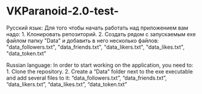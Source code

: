 # VKParanoid-2.0-test-

Русский язык:
Для того чтобы начать работать над приложением вам надо:
      1. Клонировать репозиторий.
      2. Создать рядом с запускаемым exe файлом папку "Data" и добавить в него несколько файлов: "data_followers.txt", "data_friends.txt", "data_likers.txt", "data_likes.txt", "data_token.txt"

Russian language:
In order to start working on the application, you need to:
      1. Clone the repository.
      2. Create a “Data” folder next to the exe executable and add several files to it: “data_followers.txt”, “data_friends.txt”, “data_likers.txt”, “data_likes.txt”, “data_token.txt”

